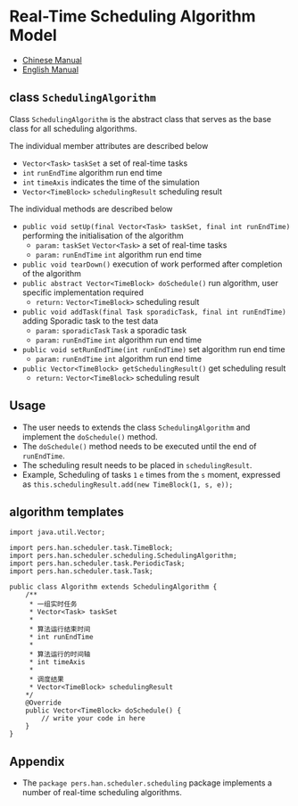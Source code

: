 # Real-Time Scheduling Algorithm Model

 * [Chinese Manual](https://github.com/1501106169/scheduler/blob/master/docs/schedulerAlgorithmModel.md)
 * [English Manual](https://github.com/1501106169/scheduler/blob/master/docs/schedulerAlgorithmModel-en.md)

## class `SchedulingAlgorithm`

Class `SchedulingAlgorithm` is the abstract class that serves as the base class for all scheduling algorithms.

The individual member attributes are described below

 - `Vector<Task>` `taskSet` a set of real-time tasks
 - `int` `runEndTime` algorithm run end time
 - `int` `timeAxis` indicates the time of the simulation
 - `Vector<TimeBlock>` `schedulingResult` scheduling result

The individual methods are described below

 - `public void setUp(final Vector<Task> taskSet, final int runEndTime)` performing the initialisation of the algorithm
    - `param:` `taskSet` `Vector<Task>` a set of real-time tasks
    - `param:` `runEndTime` `int` algorithm run end time
 - `public void tearDown()` execution of work performed after completion of the algorithm
 - `public abstract Vector<TimeBlock> doSchedule()` run algorithm, user specific implementation required
    - `return:` `Vector<TimeBlock>` scheduling result
 - `public void addTask(final Task sporadicTask, final int runEndTime)` adding Sporadic task to the test data
    - `param:` `sporadicTask` `Task` a sporadic task
    - `param:` `runEndTime` `int` algorithm run end time
 - `public void setRunEndTime(int runEndTime)` set algorithm run end time
    - `param:` `runEndTime` `int` algorithm run end time
 - `public Vector<TimeBlock> getSchedulingResult()` get scheduling result
    - `return:` `Vector<TimeBlock>` scheduling result

## Usage

 * The user needs to extends the class `SchedulingAlgorithm` and implement the `doSchedule()` method.
 * The `doSchedule()` method needs to be executed until the end of `runEndTime`.
 * The scheduling result needs to be placed in `schedulingResult`.
 * Example, Scheduling of tasks `1` `e` times from the `s` moment, expressed as  `this.schedulingResult.add(new TimeBlock(1, s, e));`

## algorithm templates

```
import java.util.Vector;

import pers.han.scheduler.task.TimeBlock;
import pers.han.scheduler.scheduling.SchedulingAlgorithm;
import pers.han.scheduler.task.PeriodicTask;
import pers.han.scheduler.task.Task;

public class Algorithm extends SchedulingAlgorithm {
    /**
     * 一组实时任务
     * Vector<Task> taskSet
     *
     * 算法运行结束时间
     * int runEndTime
     *
     * 算法运行的时间轴
     * int timeAxis
     *
     * 调度结果
     * Vector<TimeBlock> schedulingResult
    */
    @Override
    public Vector<TimeBlock> doSchedule() {
        // write your code in here 
    }
}
```
## Appendix

 * The `package pers.han.scheduler.scheduling` package implements a number of real-time scheduling algorithms.
